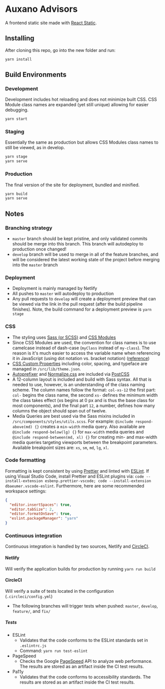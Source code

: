# Auxano Advisors

A frontend static site made with [React Static](https://react-static.js.org/).

## Installing

After cloning this repo, go into the new folder and run:

```sh
yarn install
```

## Build Environments

### Development

Development includes hot reloading and does not minimize built CSS. CSS Module class names are expanded (yet still unique) allowing for easier debugging.

```sh
yarn start
```

### Staging

Essentially the same as production but allows CSS Modules class names to still be viewed, as in develop.

```sh
yarn stage
yarn serve
```

### Production

The final version of the site for deployment, bundled and minified.

```sh
yarn build
yarn serve
```

## Notes

### Branching strategy

- `master` branch should be kept pristine, and only validated commits should be
  merge into this branch. This branch will autodeploy to production once
  changed!
- `develop` branch will be used to merge in all of the feature branches, and
  will be considered the latest working state of the project before merging into
  the `master` branch

### Deployment

- Deployment is mainly managed by Netlify
- All pushes to `master` will autodeploy to production
- Any pull requests to `develop` will create a deployment preview that can be
  viewed via the link in the pull request (after the build pipeline finishes).
  Note, the build command for a deployment preview is `yarn stage`

### CSS

- The styling uses [Sass (or SCSS)](https://sass-lang.com/) and
  [CSS Modules](https://github.com/css-modules/css-modules#readme)
- Since CSS Modules are used, the convention for class names is to use camelcase
  instead of dash-case (`myClass` instead of `my-class`). The reason is it's
  much easier to access the variable name when referencing it in JavaScript
  (using dot notation vs. bracket notation)
  ([reference](https://github.com/css-modules/css-modules#naming))
- [CSS Custom Properties](https://developer.mozilla.org/en-US/docs/Web/CSS/--*)
  including color, spacing, and typeface are managed in `/src/lib/theme.json`.
- [Autoprefixer](https://github.com/postcss/autoprefixer) and
  [Normalize.css](https://necolas.github.io/normalize.css/) are included via
  [PostCSS](https://postcss.org)
- A 12-column layout is included and build with Sass syntax. All that is needed
  to use, however, is an understanding of the class naming scheme. The column
  names follow the format: `col-xs-12` the first part: `col-` begins the class
  name, the second `xs-` defines the minimum width the class takes effect (xs
  begins at 0 px and is thus the base class for most components), and the final
  part `12`, a number, defines how many columns the object should span out of
  twelve.
- Media Queries are best used via the Sass mixins included in
  `/src/components/styles/utils.scss`. For example:
  `@include respond-above(md) {}` creates a `min-width` media query. Also
  available are `@include respond-below(lg) {}` for `max-width` media queries
  and `@include respond-between(md, xl) {}` for creating min- and max-width
  media queries targeting viewports between the breakpoint parameters. Available
  breakpoint sizes are: `xs`, `sm`, `md`, `lg`, `xl`.

### Code formatting

Formatting is kept consistent by using [Prettier](https://prettier.io/) and
linted with [ESLint](https://eslint.org/). If using Visual Studio Code, install
Prettier and ESLint plugins via:
`code --install-extension esbenp.prettier-vscode; code --install-extension dbaeumer.vscode-eslint`.
Furthermore, here are some recommended workspace settings:

```json
{
  "editor.insertSpaces": true,
  "editor.tabSize": 2,
  "editor.formatOnSave": true,
  "eslint.packageManager": "yarn"
}
```

### Continuous integration

Continuous integration is handled by two sources, Netlify and
[CircleCI](https://circleci.com/).

#### Netlify

Will verify the application builds for production by running `yarn run build`

#### CircleCI

Will verify a suite of tests located in the configuration
(`.circleci/config.yml`)

- The following branches will trigger tests when pushed: `master`, `develop`,
  `feature/`, and `fix/`

##### Tests

- ESLint
  - Validates that the code conforms to the ESLint standards set in
    `.eslintrc.js`
  - Command: `yarn run test-eslint`
- PageSpeed
  - Checks the Google
    [PageSpeed](https://developers.google.com/speed/pagespeed/insights/) API to
    analyze web performance. The results are stored as an artifact inside the CI
    test results.
- Pa11y
  - Validates that the code conforms to accessibility standards. The results are
    stored as an artifact inside the CI test results.
